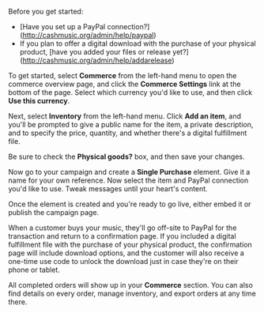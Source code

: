 Before you get started:

- [Have you set up a PayPal connection?] (http://cashmusic.org/admin/help/paypal)
- If you plan to offer a digital download with the purchase of your physical product, [have you added your files or release yet?] (http://cashmusic.org/admin/help/addarelease)

To get started, select **Commerce** from the left-hand menu to open the commerce overview page, and click the **Commerce Settings** link at the bottom of the page. Select which currency you'd like to use, and then click **Use this currency**.

Next, select **Inventory** from the left-hand menu. Click **Add an item**, and you'll be prompted to give a public name for the item, a private description, and to specify the price, quantity, and whether there's a digital fulfillment file.

Be sure to check the **Physical goods?** box, and then save your changes.

Now go to your campaign and create a **Single Purchase** element. Give it a name for your own reference. Now select the item and PayPal connection you'd like to use. Tweak messages until your heart's content.

Once the element is created and you're ready to go live, either embed it or publish the campaign page. 

When a customer buys your music, they'll go off-site to PayPal for the transaction and return to a confirmation page. If you included a digital fulfillment file with the purchase of your physical product, the confirmation page will include download options, and the customer will also receive a one-time use code to unlock the download just in case they're on their phone or tablet. 

All completed orders will show up in your **Commerce** section. You can also find details on every order, manage inventory, and export orders at any time there. 
